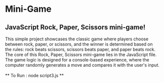# Mini-Game

## JavaScript Rock, Paper, Scissors mini-game! 
This simple project showcases the classic game where players choose between rock, paper, or scissors, and the winner is determined based on the rules: rock beats scissors, scissors beats paper, and paper beats rock.\
The core of this Rock, Paper, Scissors mini-game lies in the JavaScript file. The game logic is designed for a console-based experience, where the computer randomly generates a move and compares it with the user's input. \
\
** To Run : node script3.js **
